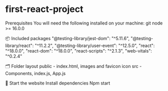 # first-react-project

Prerequisites
You will need the following installed on your machine:
git
node >= 16.0.0

📦 Included packages
"@testing-library/jest-dom": "^5.11.6",
"@testing-library/react": "^11.2.2",
"@testing-library/user-event": "^12.5.0",
"react": "^18.0.0",
"react-dom": "^18.0.0",
"react-scripts": "^2.1.3",
"web-vitals": "^0.2.4"

🗂 Folder layout
public - index.html, images and favicon icon
src - Components, index.js, App.js

🏁 Start the website
Install dependencies
Npm start
